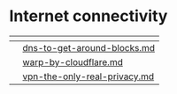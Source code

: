# Internet connectivity



<table data-view="cards"><thead><tr><th></th><th data-card-target data-type="content-ref"></th></tr></thead><tbody><tr><td></td><td><a href="dns-to-get-around-blocks.md">dns-to-get-around-blocks.md</a></td></tr><tr><td></td><td><a href="warp-by-cloudflare.md">warp-by-cloudflare.md</a></td></tr><tr><td></td><td><a href="vpn-the-only-real-privacy.md">vpn-the-only-real-privacy.md</a></td></tr></tbody></table>



